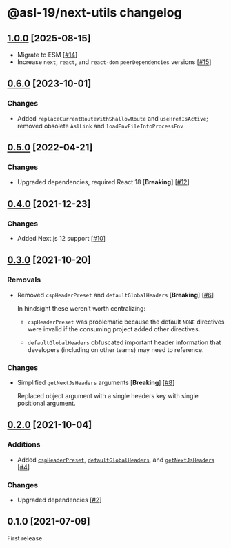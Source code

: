 # @asl-19/next-utils changelog

## [1.0.0](https://github.com/ASL-19/next-utils/pulls?q=is%3Apr+is%3Aclosed+milestone%3A1.0.0) [2025-08-15]

- Migrate to ESM [[#14](https://github.com/ASL-19/next-utils/pull/14)]
- Increase `next`, `react`, and `react-dom` `peerDependencies` versions [[#15](https://github.com/ASL-19/next-utils/pull/15)]

## [0.6.0](https://github.com/ASL-19/next-utils/pulls?q=is%3Apr+is%3Aclosed+milestone%3A0.5.0) [2023-10-01]

### Changes

- Added `replaceCurrentRouteWithShallowRoute` and `useHrefIsActive`; removed obsolete `AslLink` and `loadEnvFileIntoProcessEnv`

## [0.5.0](https://github.com/ASL-19/next-utils/pulls?q=is%3Apr+is%3Aclosed+milestone%3A0.5.0) [2022-04-21]

### Changes

- Upgraded dependencies, required React 18 [**Breaking**] [[#12](https://github.com/ASL-19/next-utils/pull/12)]

## [0.4.0](https://github.com/ASL-19/next-utils/pulls?q=is%3Apr+is%3Aclosed+milestone%3A0.4.0) [2021-12-23]

### Changes

- Added Next.js 12 support [[#10](https://github.com/ASL-19/next-utils/pull/10)]

## [0.3.0](https://github.com/ASL-19/next-utils/pulls?q=is%3Apr+is%3Aclosed+milestone%3A0.3.0) [2021-10-20]

### Removals

- Removed `cspHeaderPreset` and `defaultGlobalHeaders` [**Breaking**] [[#6](https://github.com/ASL-19/next-utils/pull/6)]

  In hindsight these weren’t worth centralizing:
  - `cspHeaderPreset` was problematic because the default `NONE` directives were invalid if the consuming project added other directives.

  - `defaultGlobalHeaders` obfuscated important header information that developers (including on other teams) may need to reference.

### Changes

- Simplified `getNextJsHeaders` arguments [**Breaking**] [[#8](https://github.com/ASL-19/next-utils/pull/8)]

  Replaced object argument with a single headers key with single positional argument.

## [0.2.0](https://github.com/ASL-19/next-utils/pulls?q=is%3Apr+is%3Aclosed+milestone%3A0.2.0) [2021-10-04]

### Additions

- Added [`cspHeaderPreset`][0.2.0-cspHeaderPreset], [`defaultGlobalHeaders`][0.2.0-defaultGlobalHeaders], and [`getNextJsHeaders`][0.2.0-getNextJsHeaders] [[#4](https://github.com/ASL-19/next-utils/pull/4)]

[0.2.0-cspHeaderPreset]: https://github.com/ASL-19/next-utils/blob/develop/docs/next-utils.cspheaderpreset.md
[0.2.0-defaultGlobalHeaders]: https://github.com/ASL-19/next-utils/blob/develop/docs/next-utils.defaultglobalheaders.md
[0.2.0-getNextJsHeaders]: https://github.com/ASL-19/next-utils/blob/develop/docs/next-utils.getnextjsheaders.md

### Changes

- Upgraded dependencies [[#2](https://github.com/ASL-19/next-utils/pull/2)]

## 0.1.0 [2021-07-09]

First release

